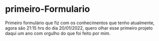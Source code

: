 # primeiro-Formulario
Primeiro formulário que fiz com os conhecimentos que tenho atualmente, agora são 21:15 hrs do dia 20/01/2022, quero olhar esse primeiro projeto daqui um ano com orgulho do que foi feito por mim. 
